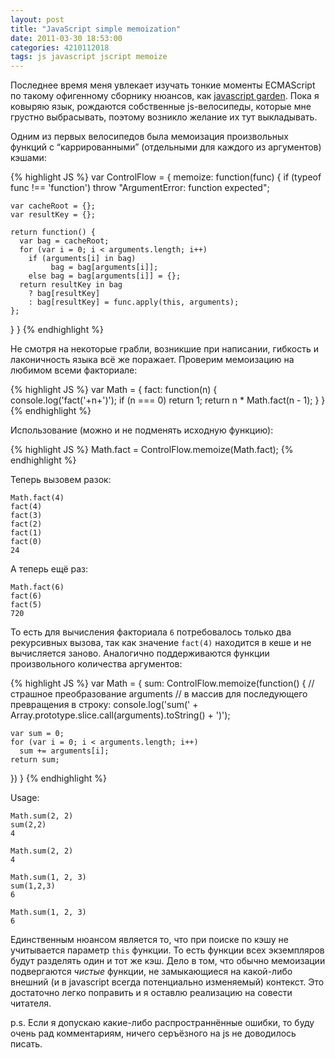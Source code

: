 ```yaml
---
layout: post
title: "JavaScript simple memoization"
date: 2011-03-30 18:53:00
categories: 4210112018
tags: js javascript jscript memoize
---
```

Последнее время меня увлекает изучать тонкие моменты ECMAScript по такому офигенному сборнику нюансов, как [javascript garden](http://bonsaiden.github.com/JavaScript-Garden/). Пока я ковыряю язык, рождаются собственные js-велосипеды, которые мне грустно выбрасывать, поэтому возникло желание их тут выкладывать.

Одним из первых велосипедов была мемоизация произвольных функций с “каррированными” (отдельными для каждого из аргументов) кэшами:

{% highlight JS %}
var ControlFlow = {
  memoize: function(func) {
    if (typeof func !== 'function')
      throw "ArgumentError: function expected";

    var cacheRoot = {};
    var resultKey = {};

    return function() {
      var bag = cacheRoot;
      for (var i = 0; i < arguments.length; i++)
        if (arguments[i] in bag)
             bag = bag[arguments[i]];
        else bag = bag[arguments[i]] = {};
      return resultKey in bag
        ? bag[resultKey]
        : bag[resultKey] = func.apply(this, arguments);
    };
  }
}
{% endhighlight %}

Не смотря на некоторые грабли, возникшие при написании, гибкость и лаконичность языка всё же поражает. Проверим мемоизацию на любимом всеми факториале:

{% highlight JS %}
var Math = {
  fact: function(n) {
    console.log('fact('+n+')');
    if (n === 0) return 1;
    return n * Math.fact(n - 1);
  }
}
{% endhighlight %}

Использование (можно и не подменять исходную функцию):

{% highlight JS %}
Math.fact = ControlFlow.memoize(Math.fact);
{% endhighlight %}

Теперь вызовем разок:

    Math.fact(4)
    fact(4)
    fact(3)
    fact(2)
    fact(1)
    fact(0)
    24

А теперь ещё раз:

    Math.fact(6)
    fact(6)
    fact(5)
    720

То есть для вычисления факториала `6` потребовалось только два рекурсивных вызова, так как значение `fact(4)` находится в кеше и не вычисляется заново. Аналогично поддерживаются функции произвольного количества аргументов:

{% highlight JS %}
var Math = {
  sum: ControlFlow.memoize(function() {
    // страшное преобразование arguments
    // в массив для последующего превращения в строку:
    console.log('sum(' +
      Array.prototype.slice.call(arguments).toString() + ')');

    var sum = 0;
    for (var i = 0; i < arguments.length; i++)
      sum += arguments[i];
    return sum;
  })
}
{% endhighlight %}

Usage:

    Math.sum(2, 2)
    sum(2,2)
    4
    
    Math.sum(2, 2)
    4
    
    Math.sum(1, 2, 3)
    sum(1,2,3)
    6
    
    Math.sum(1, 2, 3)
    6

Единственным нюансом является то, что при поиске по кэшу не учитывается параметр `this` функции. То есть функции всех экземпляров будут разделять один и тот же кэш. Дело в том, что обычно мемоизации подвергаются *чистые* функции, не замыкающиеся на какой-либо внешний (и в javascript всегда потенциально изменяемый) контекст. Это достаточно легко поправить и я оставлю реализацию на совести читателя.

p.s. Если я допускаю какие-либо распространнённые ошибки, то буду очень рад комментариям, ничего серъёзного на js не доводилось писать.